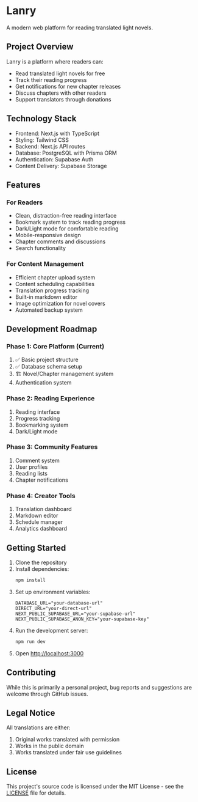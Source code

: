 # Lanry

A modern web platform for reading translated light novels.

## Project Overview

Lanry is a platform where readers can:
- Read translated light novels for free
- Track their reading progress
- Get notifications for new chapter releases
- Discuss chapters with other readers
- Support translators through donations

## Technology Stack

- Frontend: Next.js with TypeScript
- Styling: Tailwind CSS
- Backend: Next.js API routes
- Database: PostgreSQL with Prisma ORM
- Authentication: Supabase Auth
- Content Delivery: Supabase Storage

## Features

### For Readers
- Clean, distraction-free reading interface
- Bookmark system to track reading progress
- Dark/Light mode for comfortable reading
- Mobile-responsive design
- Chapter comments and discussions
- Search functionality

### For Content Management
- Efficient chapter upload system
- Content scheduling capabilities
- Translation progress tracking
- Built-in markdown editor
- Image optimization for novel covers
- Automated backup system

## Development Roadmap

### Phase 1: Core Platform (Current)
1. ✅ Basic project structure
2. ✅ Database schema setup
3. 🏗️ Novel/Chapter management system
4. Authentication system

### Phase 2: Reading Experience
1. Reading interface
2. Progress tracking
3. Bookmarking system
4. Dark/Light mode

### Phase 3: Community Features
1. Comment system
2. User profiles
3. Reading lists
4. Chapter notifications

### Phase 4: Creator Tools
1. Translation dashboard
2. Markdown editor
3. Schedule manager
4. Analytics dashboard

## Getting Started

1. Clone the repository
2. Install dependencies:
   ```bash
   npm install
   ```
3. Set up environment variables:
   ```env
   DATABASE_URL="your-database-url"
   DIRECT_URL="your-direct-url"
   NEXT_PUBLIC_SUPABASE_URL="your-supabase-url"
   NEXT_PUBLIC_SUPABASE_ANON_KEY="your-supabase-key"
   ```
4. Run the development server:
   ```bash
   npm run dev
   ```
5. Open [http://localhost:3000](http://localhost:3000)

## Contributing

While this is primarily a personal project, bug reports and suggestions are welcome through GitHub issues.

## Legal Notice

All translations are either:
1. Original works translated with permission
2. Works in the public domain
3. Works translated under fair use guidelines

## License

This project's source code is licensed under the MIT License - see the [LICENSE](LICENSE) file for details.
